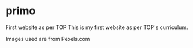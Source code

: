 # primo
First website as per TOP
This is my first website as per TOP's curriculum.

Images used are from Pexels.com 
